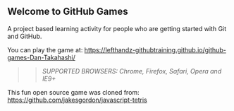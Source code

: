 ## Welcome to GitHub Games

A project based learning activity for people who are getting started with Git and GitHub.

You can play the game at: https://lefthandz-githubtraining.github.io/github-games-Dan-Takahashi/

>> _*SUPPORTED BROWSERS*: Chrome, Firefox, Safari, Opera and IE9+_

This fun open source game was cloned from: https://github.com/jakesgordon/javascript-tetris
